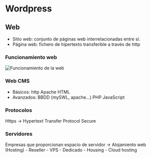 # Wordpress

## Web

- Sitio web: conjunto de páginas web interrelacionadas entre sí.
- Página web: fichero de hipertexto transferible a través de http

### Funcionamiento web

![Funcionamiento de la web](/home/lab/codebase/cheatsheets/funcionamiento-web.png)

### Web CMS

- Básicos:
    http
    Apache
    HTML
- Avanzados:
    BBDD (mySWL, apache...)
    PHP
    JavaScript

### Protocolos

Https -> Hypertext Transfer Protocol Secure

### Servidores

Empresas que proporcionan espacio de servidor -> Alojamiento web (Hosting)
    - Reseller
    - VPS
    - Dedicado
    - Housing
    - Cloud hosting

